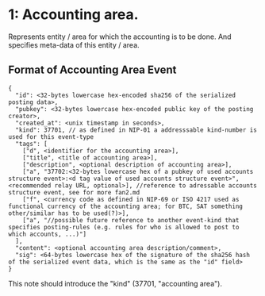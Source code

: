 # 1: Accounting area.

Represents entity / area for which the accounting is to be done. And specifies meta-data of this entity / area.

## Format of Accounting Area Event

~~~
{
  "id": <32-bytes lowercase hex-encoded sha256 of the serialized posting data>,
  "pubkey": <32-bytes lowercase hex-encoded public key of the posting creator>,
  "created_at": <unix timestamp in seconds>,
  "kind": 37701, // as defined in NIP-01 a addresssable kind-number is used for this event-type
  "tags": [
    ["d", <identifier for the accounting area>],
    ["title", <title of accounting area>],
    ["description", <optional description of accounting area>],
    ["a", "37702:<32-bytes lowercase hex of a pubkey of used accounts structure event>:<d tag value of used accounts structure event>", <recommended relay URL, optional>], //reference to adressable accounts structure event, see for more fan2.md
    ["f", <currency code as defined in NIP-69 or ISO 4217 used as functional currency of the accounting area; for BTC, SAT something other/similar has to be used(?)>],
    ["a", "//possible future reference to another event-kind that specifies posting-rules (e.g. rules for who is allowed to post to which accounts, ...)"]
  ],
  "content": <optional accounting area description/comment>,
  "sig": <64-bytes lowercase hex of the signature of the sha256 hash of the serialized event data, which is the same as the "id" field>
}
~~~

This note should introduce the "kind" \(37701, "accounting area"\).
